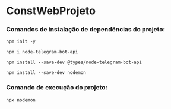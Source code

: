 # ConstWebProjeto

### Comandos de instalação de dependências do projeto:

```npm init -y```

```npm i node-telegram-bot-api```

```npm install --save-dev @types/node-telegram-bot-api```

```npm install --save-dev nodemon```

### Comando de execução do projeto:

```npx nodemon```
